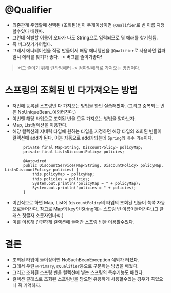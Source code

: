 # @Qualifier

- 의존관계 주입할때 선택된 (조회된)빈이 두개이상이면 `@Qualifier`로 빈 이름 지정할수있다 배웠따.
- 그런데 식별할 이름이 오타가 나도 String으로 입력되므로 뭐 에러를 찾기힘듬.
- 즉 버그찾기가어렵다.
- 그래서 에너테이션을 직접 만들어서 해당 에너텡션을 `@Qualifier`로 사용하면 컴파일시 에러를 찾기가 좋다. -> 버그를 줄이기좋다!

> 버그 줄이기 위해 런타임에러 -> 컴파일에러로 가져오는 방법이다.

# 스프링의 조회된 빈 다가져오는 방법

- 저번에 등록된 스프링빈 다 가져오는 방법을 한번 실습해봤따. (그리고 중복되는 빈은 NoUniqueBean..예외터진다.)
- 이번엔 해당 타입으로 조회된 빈을 모두 가져오는 방법을 알아보자.
- Map, List컬렉션을 이용한다.
- 해당 컬렉션의 지네릭 타입에 원하는 타입을 지정하면 해당 타입의 조회된 빈들이 컬렉션에 add가 된다. 이는 자동으로 add가되는데 `Spring의 특수 기능`이다.

```
        private final Map<String, DiscountPolicy> policyMap;
        private final List<DiscountPolicy> policies;

        @Autowired
        public DiscountService(Map<String, DiscountPolicy> policyMap, List<DiscountPolicy> policies) {
            this.policyMap = policyMap;
            this.policies = policies;
            System.out.println("policyMap = " + policyMap);
            System.out.println("policies = " + policies);
        }
```

- 이런식으로 하면 Map, List에 `DiscountPolicy`의 타입의 조회된 빈들이 쏙쏙 자동으로들어간다. 참고로 Map의 key인 String에는 스프링 빈 이름이들어간다.(그 클래스 첫글자 소문자인녀석.)
- 이를 이용해 간편하게 컬렉션에 들어간 스프링 빈을 이용할수있다.

# 결론

- 조회된 타입이 둘이상이면 NoSuchBeanException 예외가 터졌다.
- 그래서 우린 `@Primary`, `@Qualifier`등으로 구분하는 방법을 배웠다.
- 그리고 조회된 스프링 빈을 컬렉션에 넣는 스프링의 특수기능도 배웠다.
- 컬렉션 클래스로 조회된 스프링빈을 담으면 유용하게 사용할수있는 경우가 꼭있으니 꼭 기억하자.
